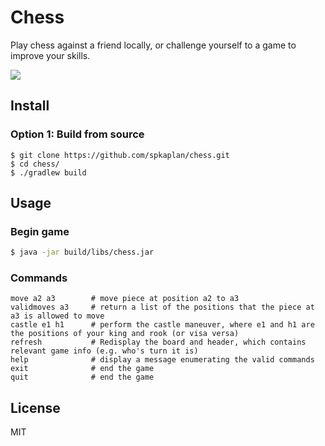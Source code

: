 # Chess

Play chess against a friend locally, or challenge yourself to a game to improve your skills.

![](http://i.imgur.com/652MTO8.gif)

## Install

### Option 1: Build from source

```
$ git clone https://github.com/spkaplan/chess.git
$ cd chess/
$ ./gradlew build
```

## Usage

### Begin game

```sh
$ java -jar build/libs/chess.jar
```

### Commands

```
move a2 a3        # move piece at position a2 to a3
validmoves a3     # return a list of the positions that the piece at a3 is allowed to move
castle e1 h1      # perform the castle maneuver, where e1 and h1 are the positions of your king and rook (or visa versa)
refresh           # Redisplay the board and header, which contains relevant game info (e.g. who's turn it is)
help              # display a message enumerating the valid commands
exit              # end the game
quit              # end the game
```

## License

MIT
